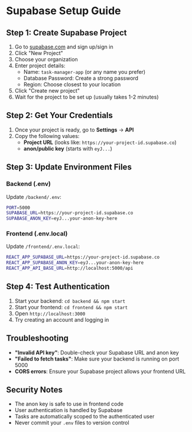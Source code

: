 # Supabase Setup Guide

## Step 1: Create Supabase Project

1. Go to [supabase.com](https://supabase.com) and sign up/sign in
2. Click "New Project"
3. Choose your organization
4. Enter project details:
   - Name: `task-manager-app` (or any name you prefer)
   - Database Password: Create a strong password
   - Region: Choose closest to your location
5. Click "Create new project"
6. Wait for the project to be set up (usually takes 1-2 minutes)

## Step 2: Get Your Credentials

1. Once your project is ready, go to **Settings** → **API**
2. Copy the following values:
   - **Project URL** (looks like: `https://your-project-id.supabase.co`)
   - **anon/public key** (starts with `eyJ...`)

## Step 3: Update Environment Files

### Backend (.env)
Update `/backend/.env`:
```bash
PORT=5000
SUPABASE_URL=https://your-project-id.supabase.co
SUPABASE_ANON_KEY=eyJ...your-anon-key-here
```

### Frontend (.env.local)
Update `/frontend/.env.local`:
```bash
REACT_APP_SUPABASE_URL=https://your-project-id.supabase.co
REACT_APP_SUPABASE_ANON_KEY=eyJ...your-anon-key-here
REACT_APP_API_BASE_URL=http://localhost:5000/api
```

## Step 4: Test Authentication

1. Start your backend: `cd backend && npm start`
2. Start your frontend: `cd frontend && npm start`
3. Open `http://localhost:3000`
4. Try creating an account and logging in

## Troubleshooting

- **"Invalid API key"**: Double-check your Supabase URL and anon key
- **"Failed to fetch tasks"**: Make sure your backend is running on port 5000
- **CORS errors**: Ensure your Supabase project allows your frontend URL

## Security Notes

- The anon key is safe to use in frontend code
- User authentication is handled by Supabase
- Tasks are automatically scoped to the authenticated user
- Never commit your `.env` files to version control
